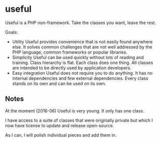 # useful
Useful is a PHP non-framework. Take the classes you want, leave the rest.

Goals:
* Utility
  Useful provides convenience that is not easily found anywhere else.
  It solves common challenges that are not well addressed by the PHP language,
  common frameworks or popular libraries.
* Simplicity
  Useful can be used quickly without lots of reading and training.
  Class hierarchy is flat.
  Each class does one thing.
  All classes are intended to be directly used by application developers.
* Easy integration
  Useful does not require you to do anything.
  It has no internal dependencies and few external dependencies.
  Every class stands on its own and can be used on its own.

## Notes
At the moment (2016-06) Useful is very young. It only has one class.

I have access to a suite of classes that were originally private but which
I now have license to update and release open-source.

As I can, I will polish individual pieces and add them in.
